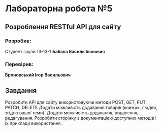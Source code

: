 # Лабораторна робота №5

## Розроблення RESTful API для сайту

### Розробив:

Студент групи ПІ-13-1 **Бабала Василь Іванович**


### Перевірив:

**Броновський Ігор Васильович**


## Завдання

Розробити API для сайту використовуючи методи POST, GET, PUT, PATCH, DELETE
Додати можливість додавання товарів (книжок, людей, згідно вашої теми).
Додати можливість додавання, видалення, редагування.
Розробити сторінку з документацією доступних методів і їх приклади використання.
